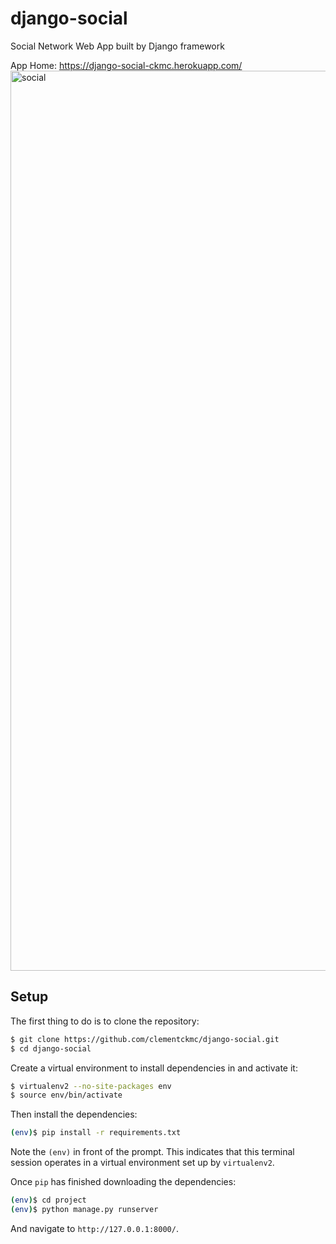 # django-social
Social Network Web App built by Django framework

App Home: https://django-social-ckmc.herokuapp.com/
<img width="1440" alt="social" src="https://user-images.githubusercontent.com/46878585/217751915-63256f25-25c1-4f49-b74c-ff23e0c1a7e1.png">

## Setup

The first thing to do is to clone the repository:

```sh
$ git clone https://github.com/clementckmc/django-social.git
$ cd django-social
```

Create a virtual environment to install dependencies in and activate it:

```sh
$ virtualenv2 --no-site-packages env
$ source env/bin/activate
```

Then install the dependencies:

```sh
(env)$ pip install -r requirements.txt
```
Note the `(env)` in front of the prompt. This indicates that this terminal
session operates in a virtual environment set up by `virtualenv2`.

Once `pip` has finished downloading the dependencies:
```sh
(env)$ cd project
(env)$ python manage.py runserver
```
And navigate to `http://127.0.0.1:8000/`.
